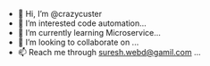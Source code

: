 - 👋 Hi, I’m @crazycuster
- 👀 I’m interested code automation...
- 🌱 I’m currently learning Microservice...
- 💞️ I’m looking to collaborate on ...
- 📫 Reach me through suresh.webd@gamil.com ...

<!---
crazycuster/crazycuster is a ✨ special ✨ repository because its `README.md` (this file) appears on your GitHub profile.
You can click the Preview link to take a look at your changes.
--->
